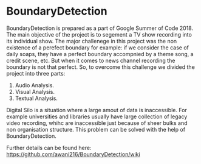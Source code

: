 # BoundaryDetection
BoundaryDetection is prepared as a part of Google Summer of Code 2018. 
The main objective of the project is to segement a TV show recording into its individual show. The major challenege in this project
was the non existence of a perefect boundary for example: if we consider the case of daily soaps, they have a perfect boundary 
accompnied by a theme song, a credit scene, etc. But when it comes to news channel recording the boundary is not that perfect. So,
to overcome this challenge we divided the project into three parts:

1. Audio Analysis.
2. Visual Analysis.
3. Textual Analysis.

Digital Silo is a situation where a large amout of data is inaccessible. For example universities and libraries usually have 
large collection of legacy video recording, whihc are inaccessible just because of sheer bulks and non organisation structure. This problem
can be solved with the help of BoundaryDetection.

Further details can be found here: https://github.com/awani216/BoundaryDetection/wiki
